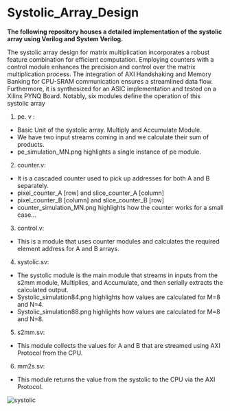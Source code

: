 # Systolic_Array_Design
**The following repository houses a detailed implementation of the systolic array using Verilog and System Verilog.**

The systolic array design for matrix multiplication incorporates a robust feature combination for efficient computation. Employing counters with a control module enhances the precision and control over the matrix multiplication process. The integration of AXI Handshaking and Memory Banking for CPU-SRAM communication ensures a streamlined data flow. Furthermore, it is synthesized for an ASIC implementation and tested on a Xilinx PYNQ Board.
Notably, six modules define the operation of this systolic array
1) pe. v : 
- Basic Unit of the systolic array. Multiply and Accumulate Module.
- We have two input streams coming in and we calculate their sum of products.
- pe_simulation_MN.png highlights a single instance of pe module.

2) counter.v:
- It is a cascaded counter used to pick up addresses for both A and B separately.
- pixel_counter_A [row] and slice_counter_A [column]
- pixel_counter_B [column] and slice_counter_B [row]
- counter_simulation_MN.png highlights how the counter works for a small case...

3) control.v:
- This is a module that uses counter modules and calculates the required element address for A and B arrays.

4) systolic.sv:
- The systolic module is the main module that streams in inputs from the s2mm module, Multiplies, and Accumulate, and then serially extracts the calculated output.
- Systolic_simulation84.png highlights how values are calculated for M=8 and N=4.
- Systolic_simulation88.png highlights how values are calculated for M=8 and N=8.
  
5) s2mm.sv: 
- This module collects the values for A and B that are streamed using AXI Protocol from the CPU. 

6) mm2s.sv:
- This module returns the value from the systolic to the CPU via the AXI Protocol.

![systolic](https://github.com/Ashwin4514/Systolic_Array_Design/assets/64789016/a6cf2d6e-1662-491a-8cc9-555e405d5611)
